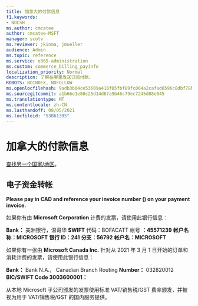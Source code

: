 ```yaml
---
title: 加拿大的付款信息
f1.keywords:
- NOCSH
ms.author: cmcatee
author: cmcatee-MSFT
manager: scotv
ms.reviewer: jkinma, jmueller
audience: Admin
ms.topic: reference
ms.service: o365-administration
ms.custom: commerce_billing_payinfo
localization_priority: Normal
description: 了解在哪里发送订阅付款。
ROBOTS: NOINDEX, NOFOLLOW
ms.openlocfilehash: 9adb3b64ce53609a416f05fbf89fc064a2cafad6596c8dbf78bc329c5937089c
ms.sourcegitcommit: a1b66e1e80c25d14d67a9b46c79ec7245d88e045
ms.translationtype: MT
ms.contentlocale: zh-CN
ms.lasthandoff: 08/05/2021
ms.locfileid: "53861395"
---
```

# <a name="payment-information-for-canada"></a>加拿大的付款信息

[查找另一个国家/地区](../billing-and-payments/pay-for-your-subscription.md)。

## <a name="electronic-funds-transfer"></a>电子资金转帐

**Please pay in CAD and reference your invoice number () on your payment invoice.**

如果你有由 **Microsoft Corporation** 计费的发票，请使用此银行信息：

**Bank：** 美洲银行，温哥华 **SWIFT** 代码：BOFACATT 帐号 **：45571239** **帐户名称：MICROSOFT** **银行 ID：241** **分支：56792** **帐户名：MICROSOFT**

如果你有一张由 **Microsoft Canada Inc.** 针对从 2021 年 3 月 1 日开始的订单和消耗计费的发票，请使用此银行信息：

**Bank：** Bank N.A.， Canadian Branch Routing **Number：** 032820012 **BIC/SWIFT Code 3003600001：**  

从本地 Microsoft 子公司颁发的发票使用标准 VAT/销售税/GST 费率颁发，并被视为用于 VAT/销售税/GST 的国内服务提供。
